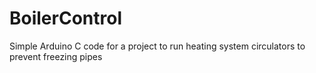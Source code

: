 # BoilerControl
Simple Arduino C code for a project to run heating system circulators to prevent freezing pipes
